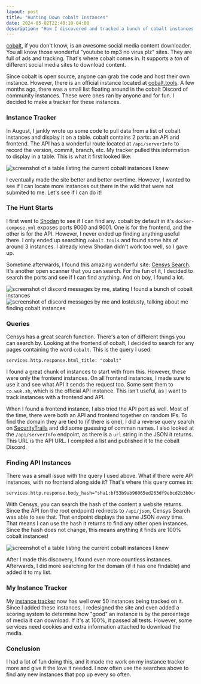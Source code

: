 ```yaml
---
layout: post
title: "Hunting Down cobalt Instances"
date: 2024-05-02T22:40:10-04:00
description: "How I discovered and tracked a bunch of cobalt instances for fun."
---
```

[cobalt](https://github.com/wukko/cobalt), if you don't know, is an awesome social media content downloader. You all know those wonderful "youtube to mp3 no virus plz" sites. They are full of ads and tracking. That's where cobalt comes in. It supports a *ton* of different social media sites to download content.

Since cobalt is open source, anyone can grab the code and host their own instance. However, there is an official instance located at [cobalt.tools](https://cobalt.tools). A few months ago, there was a small list floating around in the cobalt Discord of community instances. These were ones ran by anyone and for fun. I decided to make a tracker for these instances.

### Instance Tracker

In August, I jankly wrote up some code to pull data from a list of cobalt instances and display it on a table. cobalt contains 2 parts: an API and frontend. The API has a wonderful route located at `/api/serverInfo` to record the version, commit, branch, etc. My tracker pulled this information to display in a table. This is what it first looked like:

<div class="post-image">
<img src="{{ site.url }}/assets/images/posts/4/1.png" alt="screenshot of a table listing the current cobalt instances I knew"/>
</div>

I eventually made the site better and better overtime. However, I wanted to see if I can locate more instances out there in the wild that were not submited to me. Let's see if I can do it!

### The Hunt Starts
I first went to [Shodan](https://www.shodan.io/) to see if I can find any. cobalt by default in it's `docker-compose.yml` exposes ports 9000 and 9001. One is for the frontend, and the other is for the API. However, I never ended up finding anything useful there. I only ended up searching `cobalt.tools` and found some hits of around 3 instances. I already knew Shodan didn't work too well, so I gave up.

Sometime afterwards, I found this amazing wonderful site: [Censys Search](https://search.censys.io/). It's another open scanner that you can search. For the fun of it, I decided to search the ports and see if I can find anything. And oh boy, I found a lot.

<div class="post-image">
<img src="{{ site.url }}/assets/images/posts/4/2.png" alt="screenshot of discord messages by me, stating I found a bunch of cobalt instances"/>
<img src="{{ site.url }}/assets/images/posts/4/3.png" alt="screenshot of discord messages by me and lostdusty, talking about me finding cobalt instances"/>
</div>

### Queries
Censys has a great search function. There's a ton of different things you can search by. Looking at the frontend of cobalt, I decided to search for any pages containing the word `cobalt`. This is the query I used:
```
services.http.response.html_title: "cobalt"
```
I found a great chunk of instances to start with from this. However, these were only the frontend instances. On all frontend instances, I made sure to use it and see what API it sends the request too. Some sent them to `co.wuk.sh`, which is the official API instance. This isn't useful, as I want to track instances with a frontend and API.

When I found a frontend instance, I also tried the API port as well. Most of the time, there were both an API and frontend together on random IPs. To find the domain they are tied to (if there is one), I did a reverse query search on [SecurityTrails](https://securitytrails.com/) and did some guessing of comman names. I also looked at the `/api/serverInfo` endpoint, as there is a `url` string in the JSON it returns. This URL is the API URL. I compiled a list and published it to the cobalt Discord.

### Finding API Instances
There was a small issue with the query I used above. What if there were API instances, with no frontend along side it? That's where this query comes in:
```
services.http.response.body_hash="sha1:bf53b9ab96065ed263df9ebcd2b3b0c4d88242b5"
```
With Censys, you can search the hash of the content a website returns. Since the API (on the root endpoint) redirects to `/api/json`, Censys Search was able to see that. That endpoint displays the same JSON *every* time. That means I can use the hash it returns to find any other open instances. Since the hash does not change, this means anything it finds are 100% cobalt instances!

<div class="post-image">
<img src="{{ site.url }}/assets/images/posts/4/4.png" alt="screenshot of a table listing the current cobalt instances I knew"/>
</div>

After I made this discovery, I found even more countless instances. Afterwards, I did more searching for the domain (if it has one findable) and added it to my list.

### My Instance Tracker
My [instance tracker](https://instances.hyper.lol) now has well over 50 instances being tracked on it. Since I added these instances, I redesigned the site and even added a scoring system to determine how "good" an instance is by the percentage of media it can download. If it's at 100%, it passed all tests. However, some services need cookies and extra information attached to download the media.

### Conclusion
I had a lot of fun doing this, and it made me work on my instance tracker more and give it the love it needed. I now often use the searches above to find any new instances that pop up every so often.